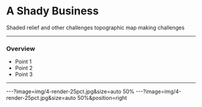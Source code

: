 # A Shady Business

Shaded relief and other challenges topographic map making challenges

---

### Overview

- Point 1
- Point 2
- Point 3

---

---?image=img/4-render-25pct.jpg&size=auto 50%
---?image=img/4-render-25pct.jpg&size=auto 50%&position=right
